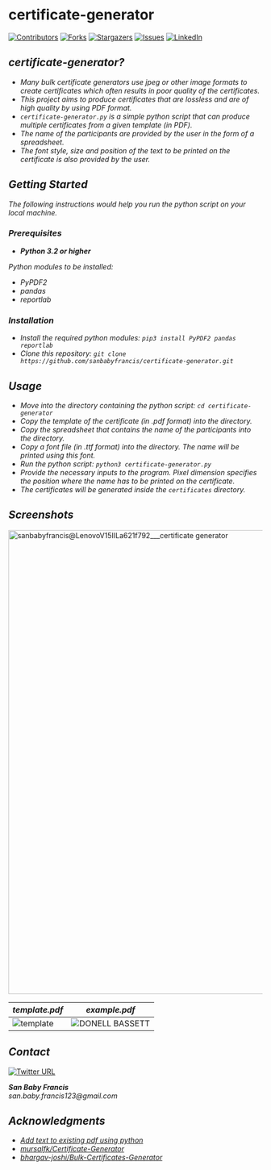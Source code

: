 # certificate-generator

<!-- PROJECT SHIELDS -->
<!--
*** I'm using markdown "reference style" links for readability.
*** Reference links are enclosed in brackets [ ] instead of parentheses ( ).
*** See the bottom of this document for the declaration of the reference variables
*** for contributors-url, forks-url, etc. This is an optional, concise syntax you may use.
*** https://www.markdownguide.org/basic-syntax/#reference-style-links
-->
[![Contributors][contributors-shield]][contributors-url]
[![Forks][forks-shield]][forks-url]
[![Stargazers][stars-shield]][stars-url]
[![Issues][issues-shield]][issues-url]
[![LinkedIn][linkedin-shield]][linkedin-url]


<!-- ABOUT THE PROJECT -->
## _certificate-generator?_

- _Many bulk certificate generators use jpeg or other image formats to create certificates which often results in poor quality of the certificates._
- _This project aims to produce certificates that are lossless and are of high quality by using PDF format._
- _`certificate-generator.py` is a simple python script that can produce multiple certificates from a given template (in PDF)._
- _The name of the participants are provided by the user in the form of a spreadsheet._
- _The font style, size and position of the text to be printed on the certificate is also provided by the user._


<!-- GETTING STARTED -->
## _Getting Started_

_The following instructions would help you run the python script on your local machine._

### _Prerequisites_

- _**Python 3.2 or higher**_

_Python modules to be installed:_
- _PyPDF2_
- _pandas_
- _reportlab_

### _Installation_

- _Install the required python modules: `pip3 install PyPDF2 pandas reportlab`_
- _Clone this repository: `git clone https://github.com/sanbabyfrancis/certificate-generator.git`_

<!-- USAGE EXAMPLES -->
## _Usage_

- _Move into the directory containing the python script: `cd certificate-generator`_
- _Copy the template of the certificate (in .pdf format) into the directory._
- _Copy the spreadsheet that contains the name of the participants into the directory._
- _Copy a font file (in .ttf format) into the directory. The name will be printed using this font._
- _Run the python script: `python3 certificate-generator.py`_
- _Provide the necessary inputs to the program. Pixel dimension specifies the position where the name has to be printed on the certificate._
- _The certificates will be generated inside the `certificates` directory._

<!-- SCREENSHOTS -->
## _Screenshots_

<img width="920" alt="sanbabyfrancis@LenovoV15IILa621f792___certificate generator" src="https://user-images.githubusercontent.com/73488722/158308954-7dc38e5c-69b1-426f-a921-28e879b62934.png">


_template.pdf_ | _example.pdf_
--- | ---
![template](https://user-images.githubusercontent.com/73488722/158216104-5a3a1650-82a4-466b-8620-d561865413d9.png) | ![DONELL BASSETT](https://user-images.githubusercontent.com/73488722/158215512-1baa208e-003c-4395-a004-61a3cee865c1.png)


<!-- CONTACT -->
## _Contact_

[![Twitter URL](https://img.shields.io/twitter/url/https/twitter.com/sanbabyfrancis.svg?style=social&label=Follow%20%40sanbabyfrancis)](https://twitter.com/sanbabyfrancis)

**_San Baby Francis_** <br>
_san.baby.francis123@gmail.com_


<!-- ACKNOWLEDGMENTS -->
## _Acknowledgments_

* _[Add text to existing pdf using python](https://stackoverflow.com/questions/1180115/add-text-to-existing-pdf-using-python)_
* _[mursalfk/Certificate-Generator](https://github.com/mursalfk/Certificate-Generator)_
* _[bhargav-joshi/Bulk-Certificates-Generator](https://github.com/bhargav-joshi/Bulk-Certificates-Generator)_


<!-- MARKDOWN LINKS & IMAGES -->
<!-- https://www.markdownguide.org/basic-syntax/#reference-style-links -->
[contributors-shield]: https://img.shields.io/github/contributors/sanbabyfrancis/certificate-generator.svg?style=for-the-badge
[contributors-url]: https://github.com/sanbabyfrancis/certificate-generator/graphs/contributors
[forks-shield]: https://img.shields.io/github/forks/sanbabyfrancis/certificate-generator.svg?style=for-the-badge
[forks-url]: https://github.com/sanbabyfrancis/certificate-generator/network/members
[stars-shield]: https://img.shields.io/github/stars/sanbabyfrancis/certificate-generator.svg?style=for-the-badge
[stars-url]: https://github.com/sanbabyfrancis/certificate-generator/stargazers
[issues-shield]: https://img.shields.io/github/issues/sanbabyfrancis/certificate-generator.svg?style=for-the-badge
[issues-url]: https://github.com/sanbabyfrancis/certificate-generator/issues
[linkedin-shield]: https://img.shields.io/badge/-LinkedIn-black.svg?style=for-the-badge&logo=linkedin&colorB=555
[linkedin-url]: https://linkedin.com/in/sanbabyfrancis
